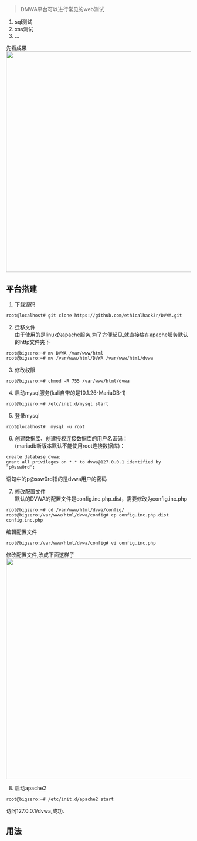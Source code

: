 >DMWA平台可以进行常见的web测试
1. sql测试
2. xss测试
3. ...

先看成果
<img src="../pictures/ttg5l7v1b6m.png" width="600" />



## 平台搭建
1. 下载源码
```shell
root@localhost# git clone https://github.com/ethicalhack3r/DVWA.git
```
2. 迁移文件  
由于使用的是linux的apache服务,为了方便起见,就直接放在apache服务默认的http文件夹下
```shell
root@bigzero:~# mv DVWA /var/www/html
root@bigzero:~# mv /var/www/html/DVWA /var/www/html/dvwa
```
3.  修改权限
```shell
root@bigzero:~# chmod -R 755 /var/www/html/dvwa
```
4.  启动mysql服务(kali自带的是10.1.26-MariaDB-1)
```shell
root@bigzero:~# /etc/init.d/mysql start
```
5. 登录mysql
```shell
root@localhost#  mysql -u root
```

6.  创建数据库、创建授权连接数据库的用户名密码：  
(mariadb新版本默认不能使用root连接数据库)：
```mysql
create database dvwa;  
grant all privileges on *.* to dvwa@127.0.0.1 identified by "p@ssw0rd";
```
语句中的p@ssw0rd指的是dvwa用户的密码

7. 修改配置文件  
 默认的DVWA的配置文件是config.inc.php.dist，需要修改为config.inc.php
 ```shell
root@bigzero:~# cd /var/www/html/dvwa/config/
root@bigzero:/var/www/html/dvwa/config# cp config.inc.php.dist config.inc.php
 ```
 编辑配置文件
 ```shell
root@bigzero:/var/www/html/dvwa/config# vi config.inc.php
 ```
 修改配置文件,改成下面这样子
<img src="../pictures/fwfxhu974p9.png" width=" 600" />

8. 启动apache2
```shell
root@bigzero:~# /etc/init.d/apache2 start
```
      
 访问127.0.0.1/dvwa,成功.
 

## 用法
